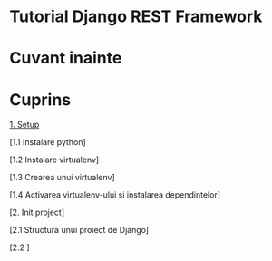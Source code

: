 # Tutorial Django REST Framework

# Cuvant inainte

# Cuprins

[1. Setup]([1.])

[1.1 Instalare python]

[1.2 Instalare virtualenv]

[1.3 Crearea unui virtualenv]

[1.4 Activarea virtualenv-ului si instalarea dependintelor]

[2. Init project]

[2.1 Structura unui proiect de Django]

[2.2 ]



[1.]: https://github.com/CookiezLIT/Django-Rest-Framework-Tutorial/blob/main/beginner/setup/1.0_setup.md